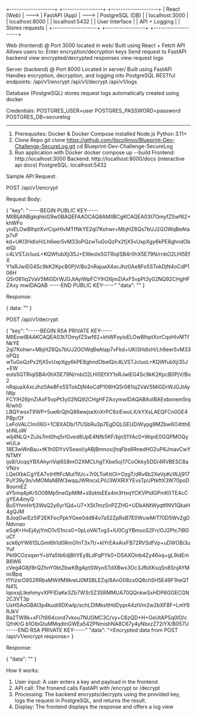 
+-------------------+       +-----------------+       +--------------------+
|    React (Web)    | --->  |  FastAPI (App)  | --->  |  PostgreSQL (DB)   |
|  localhost:3000   |       | localhost:8000  |       | localhost:5432     |
|  User Interface   |       |  API + Logging  |       |   Stores requests  |
+-------------------+       +-----------------+       +--------------------+

Web (frontend) @ Port 3000
located in web/
Built using React + Fetch API
Allows users to:
    Enter encryption/decryption keys
    Send request to FastAPI backend
    view encrypted/decrypted responses
    view request logs


Server (backend) @ Port 8000
Located in server/
Built using FastAPi
Handles encryption, decryption, and logging into PostgreSQL
RESTful endpoints:
    /api/v1/encrypt
    /api/v1/decrypt
    /api/v1/logs


Database (PostgreSQL)
    stores request logs
    automatically created using docker

Credentials:
    POSTGRES_USER=user
    POSTGRES_PASSWORD=password
    POSTGRES_DB=securelog
    
--------

1. Prerequsites:
Docker & Docker Compose installed
Node.js
Python 3.11+
2. Clone Repo
git clone https://github.com/itscollinvo/Blueprint-Dev-Challenge-SecureLog.git
cd Blueprint-Dev-Challenge-SecureLog
3. Run application with Docker
docker compose up --build
Frontend: http://localhost:3000
Backend: http://localhost:8000/docs  (interactive api docs)
PostgreSQL: localhost:5432

Sample API Request:

POST /api/v1/encrypt

Request Body:

{
    "key": "-----BEGIN PUBLIC KEY-----
MIIBIjANBgkqhkiG9w0BAQEFAAOCAQ8AMIIBCgKCAQEA03t7OmyfZSwf62+khWFo
yioELOwBlhptXvrCqxHIvMTfNkYE2ql7Kohwr+MbjHZ6Qs7bUJ2GOWqBeAtap7vF
kd+UKI3HdIxH/Lh6eer5vM33oPQzwTuGoQzPx2fjX5vUxpXgy6kPE8ghndObeIQi
c4LVSTJcluoL+KQWfubXji35J+EWeoIs5GTRiqlSB4r0hX5E79N/rnbO2LHl5EfX
Y1sRJwiEG4Sc9kK2KpcB0PjV/Bo2nRajuaX4xcJhz0Ae8Fo5STokDjN4oCdP106H
Q5r081iq2VaV5MiGDrWJGJtAylWpFCYIH26jmZiAxF5vpPt3y02NQ92CHgHFZAxy
mwIDAQAB
-----END PUBLIC KEY-----"
    "data": "<Type any text in here>"
}

Response:

{
    data: "<encrpyted data>"
}


POST /api/v1/decrypt

{
    "key": "-----BEGIN RSA PRIVATE KEY-----
MIIEowIBAAKCAQEA03t7OmyfZSwf62+khWFoyioELOwBlhptXvrCqxHIvMTfNkYE
2ql7Kohwr+MbjHZ6Qs7bUJ2GOWqBeAtap7vFkd+UKI3HdIxH/Lh6eer5vM33oPQz
wTuGoQzPx2fjX5vUxpXgy6kPE8ghndObeIQic4LVSTJcluoL+KQWfubXji35J+EW
eoIs5GTRiqlSB4r0hX5E79N/rnbO2LHl5EfXY1sRJwiEG4Sc9kK2KpcB0PjV/Bo2
nRajuaX4xcJhz0Ae8Fo5STokDjN4oCdP106HQ5r081iq2VaV5MiGDrWJGJtAylWp
FCYIH26jmZiAxF5vpPt3y02NQ92CHgHFZAxymwIDAQABAoIBAExbxnem5rqR/wh0
LBQYwsxT9WP+5ue6rQjhQ86ewjseXnXrPC9ziEwoLX/kYXsLAEQFCn0GE4PBp/Of
LeFoVALClm06G+1CBXADb/17USbRu3p7EgDQLGEUDiWypg9MZbw6O4tthEshNLoW
wIj4NLQ+ZiJis7mt0hq5rIGved8UpE4Nfb5KF/bjnS1YAc0+WqnE0GQPMOQywULa
18E3wWnBau+tK1h0DYvVSeaoI/yABjBmnox/jhqFbs6RnedHG2uP6JmavCwYNTMY
ijs8/UcqqYBXAhyrIVqi6S8mO2XMCLhgTXbe5oj17CoOkky5DD/4RVBESC8aVNzv
LQeIXbkCgYEA7xtHlftFcMutTtUc+7r0LToKttOI+OzgT/dRv6b2XeVpKcWJj917
PuY39y3n/vMOMaNBW3wqqJWRncxLPiU3WXRIXYEvsTpUPtkftX3W70poD8oornEZ
aY5mq4pKr5O08Mp5neGpMlM+s9zktsEEs4m3HxqYCKVPtdGPmK0TE4cCgYEA4myQ
Bu5YhmHrfj3WsQ2y6yr1Qd+U7+XSt7mz5nPZZHG+UDkANtWyqtflNV1QkaH4gQJM
8JoqGwiEz5lF2EKFocPpkYGee0dd84o7a52ZpRsB7E0WuwMrT70D5Wv2gDNdvnao
eSqK+HvEj4yjYmD1vS1ncx0+0pLoVAlTvg3+lU0CgYBmuoS2Fn/OJ2Ptc7iBGuCf
sck6pYW61SLGmI6h1d0RmGfnT3x7t/+klYrEAxAixFB72RVSdfVp+uDWOBi3uYuf
Pkt9COzxqwrY+bYa5tb6djBhYEy8LdFqPYk0+DSAXOinb4Zy46oq+gL9idEmB6W6
cVeg4G8jf8rQZhnY0btZbwKBgAptSWyoSTdXBws3Oc3JfbXKsqSn8SnjAYMocBpq
t1YizsrO9S2RRbsMWifM9krelJ0MSBLEZq/8AnG08zx0Q8chSH5E49F1heQTN41L
IqoxxjLlkehmyvXPFIDaKe3Zb7W3rSZ3SRMMUA70QQnkwSxHDP6GGECGN2C3VT3p
UxH5AoGBAI3p4kudi9DXwIp/schLDIMksItHdDyprA4zIVm2w2bXF8F+LmY6RJkV
Ba2TW8k+xFI7t664cord7vkou7NUGMC3C/vy+C6zQD+H+GeUtAPSq0lO/cQfnKrG
b1OIbGtuMMqdtnGWEa542PNmishNA8C67y4yNbxzZ72iYX/B057U
-----END RSA PRIVATE KEY-----"
    "data": "<Encrypted data from POST /api/v1/encrypt response>
}

Response:

{
    "data": "<your decrypted message>"
}



How it works:
1. User input:
    A user enters a key and payload in the frontend
2. API call:
    The fronend calls FastAPI with /encrypt or /decrypt
3. Processing:
    The backend encrypts/decrypts using the provided key, logs the request in PostgreSQL, and returns the result.
4. Display:
    The frontend displays the response and offers a log view
